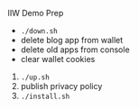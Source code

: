IIW Demo Prep

- `./down.sh`
- delete blog app from wallet
- delete old apps from console
- clear wallet cookies

1. `./up.sh`
2. publish privacy policy
3. `./install.sh`

